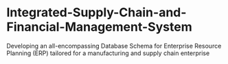 # Integrated-Supply-Chain-and-Financial-Management-System
Developing an all-encompassing Database Schema for Enterprise Resource Planning (ERP) tailored for a manufacturing and supply chain enterprise
